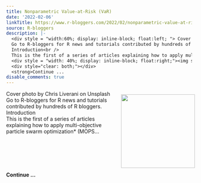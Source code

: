 ```yaml
---
title: Nonparametric Value-at-Risk (VaR)
date: '2022-02-06'
linkTitle: https://www.r-bloggers.com/2022/02/nonparametric-value-at-risk-var/
source: R-bloggers
description: |-
  <div style = "width:60%; display: inline-block; float:left; "> Cover photo by Chris Liverani on Unsplash<br />
  Go to R-bloggers for R news and tutorials contributed by hundreds of R bloggers.<br />
  Introduction<br />
  This is the first of a series of articles explaining how to apply multi-objective particle swarm optimization* (MOPS...</div>
  <div style = "width: 40%; display: inline-block; float:right;"><img src=' https://cdn.hashnode.com/res/hashnode/image/upload/v1643984611973/Fpoch0f1j.png' width = "200" style = "padding: 10px;" /></div>
  <div style="clear: both;"></div>
  <strong>Continue ...
disable_comments: true
---
```

<div style = "width:60%; display: inline-block; float:left; "> Cover photo by Chris Liverani on Unsplash<br />
Go to R-bloggers for R news and tutorials contributed by hundreds of R bloggers.<br />
Introduction<br />
This is the first of a series of articles explaining how to apply multi-objective particle swarm optimization* (MOPS...</div>
<div style = "width: 40%; display: inline-block; float:right;"><img src=' https://cdn.hashnode.com/res/hashnode/image/upload/v1643984611973/Fpoch0f1j.png' width = "200" style = "padding: 10px;" /></div>
<div style="clear: both;"></div>
<strong>Continue ...